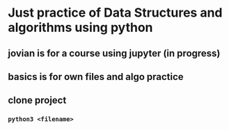 # Just practice of Data Structures and algorithms using python



## jovian is for a course using jupyter (in progress)
## basics is for own files and algo practice



## clone project
### `python3 <filename>`
